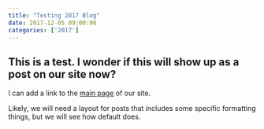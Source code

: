 ```yaml
---
title: "Testing 2017 Blog"
date: 2017-12-05 09:00:00
categories: ['2017']
---
```


## This is a test. I wonder if this will show up as a post on our site now? 

I can add a link to the [main page](http://thatcampaarsbl.org) of our site. 

Likely, we will need a layout for posts that includes some specific formatting things, but we will see how default does. 